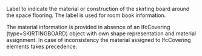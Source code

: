 ﻿Label to indicate the material or construction of the skirting board around the space flooring. The label is used for room book information.

The material information is provided in absence of an IfcCovering (type=SKIRTINGBOARD) object with own shape representation and material assignment. In case of inconsistency the material assigned to IfcCovering elements takes precedence.
